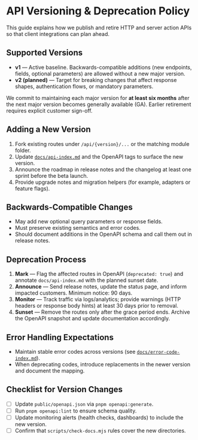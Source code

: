 # API Versioning & Deprecation Policy

This guide explains how we publish and retire HTTP and server action APIs so that client integrations can plan ahead.

## Supported Versions
- **v1** — Active baseline. Backwards-compatible additions (new endpoints, fields, optional parameters) are allowed without a new major version.
- **v2 (planned)** — Target for breaking changes that affect response shapes, authentication flows, or mandatory parameters.

We commit to maintaining each major version for **at least six months** after the next major version becomes generally available (GA). Earlier retirement requires explicit customer sign-off.

## Adding a New Version
1. Fork existing routes under `/api/{version}/...` or the matching module folder.
2. Update [`docs/api-index.md`](./api-index.md) and the OpenAPI tags to surface the new version.
3. Announce the roadmap in release notes and the changelog at least one sprint before the beta launch.
4. Provide upgrade notes and migration helpers (for example, adapters or feature flags).

## Backwards-Compatible Changes
- May add new optional query parameters or response fields.
- Must preserve existing semantics and error codes.
- Should document additions in the OpenAPI schema and call them out in release notes.

## Deprecation Process
1. **Mark** — Flag the affected routes in OpenAPI (`deprecated: true`) and annotate `docs/api-index.md` with the planned sunset date.
2. **Announce** — Send release notes, update the status page, and inform impacted customers. Minimum notice: 90 days.
3. **Monitor** — Track traffic via logs/analytics; provide warnings (HTTP headers or response body hints) at least 30 days prior to removal.
4. **Sunset** — Remove the routes only after the grace period ends. Archive the OpenAPI snapshot and update documentation accordingly.

## Error Handling Expectations
- Maintain stable error codes across versions (see [`docs/error-code-index.md`](./error-code-index.md)).
- When deprecating codes, introduce replacements in the newer version and document the mapping.

## Checklist for Version Changes
- [ ] Update `public/openapi.json` via `pnpm openapi:generate`.
- [ ] Run `pnpm openapi:lint` to ensure schema quality.
- [ ] Update monitoring alerts (health checks, dashboards) to include the new version.
- [ ] Confirm that `scripts/check-docs.mjs` rules cover the new directories.
